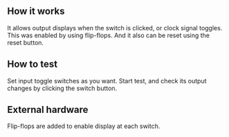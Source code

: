 <!---

This file is used to generate your project datasheet. Please fill in the information below and delete any unused
sections.

You can also include images in this folder and reference them in the markdown. Each image must be less than
512 kb in size, and the combined size of all images must be less than 1 MB.
-->

## How it works

It allows output displays when the switch is clicked, or clock signal toggles.
This was enabled by using flip-flops.
And it also can be reset using the reset button.

## How to test

Set input toggle switches as you want.
Start test, and check its output changes by clicking the switch button.

## External hardware

Flip-flops are added to enable display at each switch.
